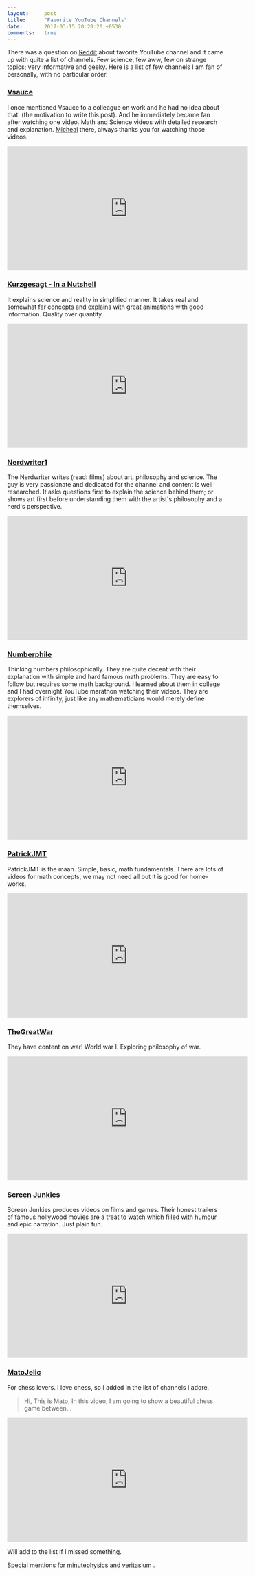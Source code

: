 ```yaml
---
layout:     post
title:      "Favorite YouTube Channels"
date:       2017-03-15 20:20:20 +0530
comments:   true
---
```


There was a question on [Reddit](https://www.reddit.com/r/AskReddit/comments/3jgqjl/what_is_your_favourite_educationalinformative/) about favorite YouTube channel and it came up with quite a list of channels. Few science, few aww, few on strange topics; very informative and geeky. Here is a list of few channels I am fan of personally, with no particular order.

<!--more-->

### [Vsauce](https://www.youtube.com/user/Vsauce)
I once mentioned Vsauce to a colleague on work and he had no idea about that. (the motivation to write this post). And he immediately became fan after watching one video.
Math and Science videos with detailed research and explanation. [Micheal](https://en.wikipedia.org/wiki/Michael_Stevens_(educator)) there, always thanks you for watching those videos.
  <iframe width="560" height="288" src="https://www.youtube.com/embed/o268qbb_0BM" frameborder="0" allowfullscreen></iframe>

### [Kurzgesagt - In a Nutshell](https://www.youtube.com/user/Kurzgesagt)
It explains science and reality in simplified manner. It takes real and somewhat far concepts and explains with great animations with good information. Quality over quantity.
  <iframe width="560" height="288" src="https://www.youtube.com/embed/QOCaacO8wus" frameborder="0" allowfullscreen></iframe>

### [Nerdwriter1](https://www.youtube.com/user/Nerdwriter1)
The Nerdwriter writes (read: films) about art, philosophy and science. The guy is very passionate and dedicated for the channel and content is well researched. It asks questions first to explain the science behind them; or shows art first before understanding them with the artist's philosophy and a nerd's perspective.
  <iframe width="560" height="288" src="https://www.youtube.com/embed/d46Azg3Pm4c" frameborder="0" allowfullscreen></iframe>

### [Numberphile](https://www.youtube.com/channel/UCoxcjq-8xIDTYp3uz647V5A)
Thinking numbers philosophically. They are quite decent with their explanation with simple and hard famous math problems. They are easy to follow but requires some math background. I learned about them in college and I had overnight YouTube marathon watching their videos. They are explorers of infinity, just like any mathematicians would merely define themselves.
  <iframe width="560" height="288" src="https://www.youtube.com/embed/elvOZm0d4H0" frameborder="0" allowfullscreen></iframe>

### [PatrickJMT](https://www.youtube.com/channel/UCFe6jenM1Bc54qtBsIJGRZQ)
PatrickJMT is the maan. Simple, basic, math fundamentals. There are lots of videos for math concepts, we may not need all but it is good for home-works.
  <iframe width="560" height="288" src="https://www.youtube.com/embed/HYSI-AHUqRM" frameborder="0" allowfullscreen></iframe>

### [TheGreatWar](https://www.youtube.com/user/TheGreatWar)
They have content on war! World war I. Exploring philosophy of war.
 <iframe width="560" height="288" src="https://www.youtube.com/embed/3LOaNzQbi00" frameborder="0" allowfullscreen></iframe>

### [Screen Junkies](https://www.youtube.com/user/screenjunkies)
Screen Junkies produces videos on films and games. Their honest trailers of famous hollywood movies are a treat to watch which filled with humour and epic narration. Just plain fun.
 <iframe width="560" height="288" src="https://www.youtube.com/embed/kL1aqfnIr2Y" frameborder="0" allowfullscreen></iframe>

### [MatoJelic](https://www.youtube.com/user/MatoJelic)
For chess lovers. I love chess, so I added in the list of channels I adore.
> Hi, This is Mato, In this video, I am going to show a beautiful chess game between...
 <iframe width="560" height="288" src="https://www.youtube.com/embed/eO18mO81BMU" frameborder="0" allowfullscreen></iframe>

Will add to the list if I missed something.


Special mentions for [minutephysics](https://www.youtube.com/user/minutephysics) and [veritasium](https://www.youtube.com/user/1veritasium) .

